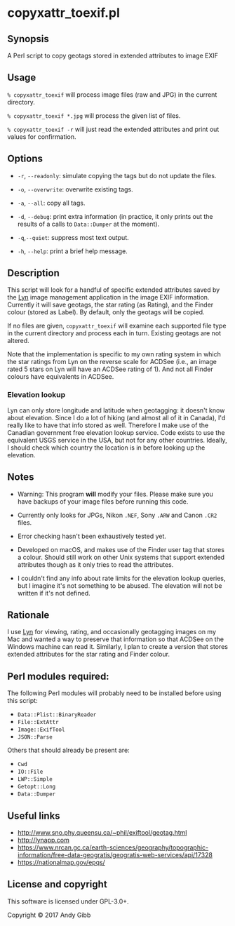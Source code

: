 # copyxattr_toexif.pl

## Synopsis
A Perl script to copy geotags stored in extended attributes to image EXIF

## Usage

`% copyxattr_toexif` will process image files (raw and JPG) in the current directory.

`% copyxattr_toexif *.jpg` will process the given list of files.

`% copyxattr_toexif -r` will just read the extended attributes and print out values for confirmation.

## Options

* `-r`, `--readonly`: simulate copying the tags but do not update the files.

* `-o`, `--overwrite`: overwrite existing tags.

* `-a`, `--all`: copy all tags.

* `-d`, `--debug`: print extra information (in practice, it only prints out the results of a calls to `Data::Dumper` at the moment).

* `-q`,`--quiet`: suppress most text output.

* `-h`, `--help`: print a brief help message.

## Description

This script will look for a handful of specific extended attributes saved by the [Lyn](http://lynapp.com) image management application in the image EXIF information. Currently it will save geotags, the star rating (as Rating), and the Finder colour (stored as Label). By default, only the geotags will be copied.

If no files are given, `copyxattr_toexif` will examine each supported file type in the current directory and process each in turn. Existing geotags are not altered.

Note that the implementation is specific to my own rating system in which the star ratings from Lyn on the reverse scale for ACDSee (i.e., an image rated 5 stars on Lyn will have an ACDSee rating of 1). And not all Finder colours have equivalents in ACDSee.

### Elevation lookup

Lyn can only store longitude and latitude when geotagging: it doesn't know about elevation. Since I do a lot of hiking (and almost all of it in Canada), I'd really like to have that info stored as well. Therefore I make use of the Canadian government free elevation lookup service. Code exists to use the equivalent USGS service in the USA, but not for any other countries. Ideally, I should check which country the location is in before looking up the elevation.

## Notes

* Warning: This program **will** modify your files. Please make sure you have backups of your image files before running this code.

* Currently only looks for JPGs, Nikon `.NEF`, Sony `.ARW` and Canon `.CR2`  files.

* Error checking hasn't been exhaustively tested yet.

* Developed on macOS, and makes use of the Finder user tag that stores a colour. Should still work on other Unix systems that support extended attributes though as it only tries to read the attributes.

* I couldn't find any info about rate limits for the elevation lookup queries, but I imagine it's not something to be abused. The elevation will not be written if it's not defined.

## Rationale

I use [Lyn](http://lynapp.com) for viewing, rating, and occasionally geotagging images on my Mac and wanted a way to preserve that information so that ACDSee on the Windows machine can read it. Similarly, I plan to create a version that stores extended attributes for the star rating and Finder colour.

## Perl modules required:

The following Perl modules will probably need to be installed before using this script:

* `Data::Plist::BinaryReader`
* `File::ExtAttr`
* `Image::ExifTool`
* `JSON::Parse`

Others that should already be present are:
* `Cwd`
* `IO::File`
* `LWP::Simple`
* `Getopt::Long`
* `Data::Dumper`

## Useful links

* http://www.sno.phy.queensu.ca/~phil/exiftool/geotag.html
* http://lynapp.com
* https://www.nrcan.gc.ca/earth-sciences/geography/topographic-information/free-data-geogratis/geogratis-web-services/api/17328
* https://nationalmap.gov/epqs/

## License and copyright

This software is licensed under GPL-3.0+.

Copyright &copy; 2017 Andy Gibb
